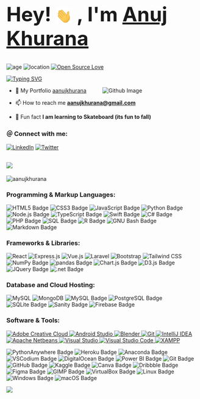 <h1 style="font-size: 3.25rem; font-weight: bold;">
    Hey! <img src="/wave.gif" width="42px" style="vertical-align: middle;">
    , I'm <a href="https://aanujkhurana.github.io" target="_blank" rel="noreferrer">Anuj Khurana</a>
</h1>

![age](https://img.shields.io/badge/age-26-green)
![location](https://img.shields.io/badge/location-Queensland,Au-Blue)
[![Open Source Love](https://badges.frapsoft.com/os/v1/open-source.svg?v=103)](https://github.com/ellerbrock/open-source-badges/)

[![Typing SVG](https://readme-typing-svg.demolab.com?font=sans-serif&weight=800&size=21&duration=1000&pause=900&color=F76262&multiline=true&random=false&height=30&lines=Full+Stack+Developer)](https://git.io/typing-svg)

<img width="50%" align="right" alt="Github Image" src="https://raw.githubusercontent.com/onimur/.github/master/.resources/git-header.svg" />

- 🌈  My Portfolio [aanujkhurana](https://aanujkhurana.github.io)

- 📫 How to reach me **aanujkhurana@gmail.com**

- 🌱 Fun fact **I am learning to Skateboard (its fun to fall)**

<h3 align="left">＠ Connect with me:</h3>
<p align="left">

 [![LinkedIn](https://img.shields.io/badge/LinkedIn-%230077B5.svg?logo=linkedin&logoColor=white)](https://linkedin.com/in/aanujkhurana)
 [![Twitter](https://custom-icon-badges.demolab.com/badge/-Behance-0053F2.svg?logo=behance&logoColor=white)](https://www.behance.net/aanujkhurana)
</p>

<br />

<div align="center">
</div>
<!-- LINE -->
<img src="https://user-images.githubusercontent.com/73097560/115834477-dbab4500-a447-11eb-908a-139a6edaec5c.gif">
<!-- LANG CARD -->
<p><img align="center" src="https://github-readme-stats.vercel.app/api/top-langs?username=aanujkhurana&show_icons=true&locale=en&layout=compact" alt="aanujkhurana" /></p>
<!-- TAGS -->
<h3 align="left">Programming & Markup Languages: </h3>

![HTML5 Badge](https://img.shields.io/badge/HTML-E34F26.svg?logo=html5&logoColor=white)
![CSS3 Badge](https://img.shields.io/badge/CSS-1572B6.svg?logo=css3&logoColor=white)
![JavaScript Badge](https://img.shields.io/badge/JavaScript-yellow.svg?logo=javascript&logoColor=white)
![Python Badge](https://img.shields.io/badge/Python-3776AB?logo=python&logoColor=fff&style=plastic)
![Node.js Badge](https://img.shields.io/badge/Node.js-393?logo=nodedotjs&logoColor=fff&style=plastic)
![TypeScript Badge](https://img.shields.io/badge/TypeScript-007ACC?logo=typescript&logoColor=fff&style=plastic)
![Swift Badge](https://img.shields.io/badge/Swift-FA7343?logo=swift&logoColor=fff&style=plastic)
![C# Badge](https://custom-icon-badges.demolab.com/badge/C%23-68217A.svg?logo=cs2&logoColor=white)
![PHP Badge](https://img.shields.io/badge/PHP-777BB4.svg?logo=php&logoColor=white)
![SQL Badge](https://custom-icon-badges.demolab.com/badge/SQL-025E8C.svg?logo=database&logoColor=white)
![R Badge](https://img.shields.io/badge/R-276DC3?logo=r&logoColor=fff&style=plastic)
![GNU Bash Badge](https://img.shields.io/badge/GNU%20Bash-4EAA25?logo=gnubash&logoColor=fff&style=plastic)
![Markdown Badge](https://img.shields.io/badge/Markdown-000?logo=markdown&logoColor=fff&style=plastic)

<h3 align="left">Frameworks & Libraries: </h3>

![React](https://img.shields.io/badge/react-%2320232a.svg?style=flat&logo=react&logoColor=%2361DAFB)
![Express.js](https://img.shields.io/badge/express.js-%23404d59.svg?style=flat&logo=express&logoColor=%2361DAFB)
![Vue.js](https://img.shields.io/badge/vuejs-%2335495e.svg?style=flat&logo=vue.js&logoColor=%2361DAFB)
![Laravel](https://img.shields.io/badge/laravel-%23FF2D20.svg?style=flat&logo=laravel&logoColor=white)
![Bootstrap](https://img.shields.io/badge/bootstrap-%23563D7C.svg?style=flat&logo=bootstrap&logoColor=white)
![Tailwind CSS](https://img.shields.io/badge/tailwindcss-%2338B2AC.svg?style=flat&logo=tailwind-css&logoColor=white)
![NumPy Badge](https://img.shields.io/badge/NumPy-013243?logo=numpy&logoColor=fff&style=plastic)
![pandas Badge](https://img.shields.io/badge/pandas-150458?logo=pandas&logoColor=fff&style=plastic)
![Chart.js Badge](https://img.shields.io/badge/Chart.js-FF6384?logo=chartdotjs&logoColor=fff&style=plastic)
![D3.js Badge](https://img.shields.io/badge/D3.js-F9A03C?logo=d3dotjs&logoColor=fff&style=plastic)
![JQuery Badge](https://img.shields.io/badge/jQuery-0769AD?logo=jquery&logoColor=fff&style=plastic)
![.net Badge](https://img.shields.io/badge/.NET-512BD4?logo=dotnet&logoColor=fff&style=plastic)

<h3 align="left">Database and Cloud Hosting: </h3>

![MySQL](https://img.shields.io/badge/mysql-%2300f.svg?style=flat&logo=mysql&logoColor=white)
![MongoDB](https://img.shields.io/badge/MongoDB-%234ea94b.svg?style=flat&logo=mongodb&logoColor=white)
![MySQL Badge](https://img.shields.io/badge/MySQL-4479A1?logo=mysql&logoColor=fff&style=plastic)
![PostgreSQL Badge](https://img.shields.io/badge/PostgreSQL-4169E1?logo=postgresql&logoColor=fff&style=plastic)
![SQLite Badge](https://img.shields.io/badge/SQLite-003B57?logo=sqlite&logoColor=fff&style=plastic)
![Sanity Badge](https://img.shields.io/badge/Sanity-333?logo=sanity&logoColor=fff&style=plastic)
![Firebase Badge](https://img.shields.io/badge/Firebase-FFCA28?logo=firebase&logoColor=fff&style=plastic)

<h3 align="left">Software & Tools: </h3>
     <a href="#"> <img alt="Adobe Creative Cloud" src="https://custom-icon-badges.demolab.com/badge/-Adobe%20Creative%20Cloud-F140F0?logo=adobecreativecloud&logoColor=white"> </a>
     <a href="#"> <img alt="Android Studio" src="https://img.shields.io/badge/Android%20Studio-008678.svg?logo=android-studio&logoColor=white"> </a>
     <a href="#"> <img alt="Blender" src="https://custom-icon-badges.demolab.com/badge/-Blender-EB7700?logo=blender&logoColor=white"> </a>
     <a href="#"> <img alt="Git" src="https://custom-icon-badges.demolab.com/badge/-Git-E84D31?logo=git&logoColor=white"> </a>
     <a href="#"> <img alt="IntelliJ IDEA" src="https://custom-icon-badges.demolab.com/badge/-IntelliJ%20IDEA-0A7DF1?logo=intellijidea&logoColor=white"> </a>
     <a href="#"> <img alt="Apache Netbeans" src="https://custom-icon-badges.demolab.com/badge/-Apache%20NetBeans-2D8BE1?logo=apachenetbeanside&logoColor=white"> </a>
     <a href="#"> <img alt="Visual Studio" src="https://custom-icon-badges.demolab.com/badge/-Visual%20Studio-blueviolet?logo=visualstudio&logoColor=white"> </a>
     <a href="#"> <img alt="Visual Studio Code" src="https://custom-icon-badges.demolab.com/badge/-Visual%20Studio%20Code-39ADEB?logo=visualstudiocode&logoColor=white"> </a>
     <a href="#"> <img alt="XAMPP" src="https://custom-icon-badges.demolab.com/badge/-XAMPP-FB7B1F?logo=xampp&logoColor=white"> </a>

![PythonAnywhere Badge](https://img.shields.io/badge/PythonAnywhere-1D9FD7?logo=pythonanywhere&logoColor=fff&style=plastic)
![Heroku Badge](https://img.shields.io/badge/Heroku-430098?logo=heroku&logoColor=fff&style=plastic)
![Anaconda Badge](https://img.shields.io/badge/Anaconda-44A833?logo=anaconda&logoColor=fff&style=plastic)
![VSCodium Badge](https://img.shields.io/badge/VSCodium-2F80ED?logo=vscodium&logoColor=fff&style=plastic)
![DigitalOcean Badge](https://img.shields.io/badge/DigitalOcean-0080FF?logo=digitalocean&logoColor=fff&style=plastic)
![Power BI Badge](https://img.shields.io/badge/Power%20BI-F2C811?logo=powerbi&logoColor=000&style=plastic)
![Git Badge](https://img.shields.io/badge/Git-F05032?logo=git&logoColor=fff&style=plastic)
![GitHub Badge](https://img.shields.io/badge/GitHub-181717?logo=github&logoColor=fff&style=plastic)
![Kaggle Badge](https://img.shields.io/badge/Kaggle-20BEFF?logo=kaggle&logoColor=fff&style=plastic)
![Canva Badge](https://img.shields.io/badge/Canva-00C4CC?logo=canva&logoColor=fff&style=plastic)
![Dribbble Badge](https://img.shields.io/badge/Dribbble-EA4C89?logo=dribbble&logoColor=fff&style=plastic)
![Figma Badge](https://img.shields.io/badge/Figma-F24E1E?logo=figma&logoColor=fff&style=plastic)
![GIMP Badge](https://img.shields.io/badge/GIMP-5C5543?logo=gimp&logoColor=fff&style=plastic)
![VirtualBox Badge](https://img.shields.io/badge/VirtualBox-183A61?logo=virtualbox&logoColor=fff&style=plastic)
![Linux Badge](https://img.shields.io/badge/Linux-FCC624?logo=linux&logoColor=000&style=plastic)
![Windows Badge](https://img.shields.io/badge/Windows-0078D4?logo=windows&logoColor=fff&style=plastic)
![macOS Badge](https://img.shields.io/badge/macOS-000?logo=macos&logoColor=fff&style=plastic)






<img src="https://raw.githubusercontent.com/Trilokia/Trilokia/379277808c61ef204768a61bbc5d25bc7798ccf1/bottom_header.svg" />
